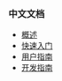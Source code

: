 ### 中文文档
* [概述](zh_overview)
* [快速入门](zh_quickstart)
* [用户指南](zh_userguide)
* [开发指南](zh_developguide)

